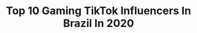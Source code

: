 ---
title: Top 10 Gaming TikTok Influencers In Brazil In 2020
description: >-
  Find top gaming TikTok influencers in Brazil in 2020. Most popular hashtags: #gaming #fyp #foryou #gamer.
platform: TikTok
hits: 25
text_top: See the top-rated TikTok influencers on inBeat.
text_bottom: Our platform aggregates 25 TikTok influencers like this in Brazil for you to pitch.
profiles:
  - username: "adriano_pro_x"
    fullname: >-
      Adriano Braga
    bio: >-
      Brasil 🇧🇷 #26 Gaming
    location: "Brazil"
    followers: 2613
    engagement: 575
    commentsToLikes: 0.124116
    id: ckc7juulkr7zo0j23l7nxw42o
    verified: false
    hashtags: "#xbox, #xboxgamepass, #tridentx, #dueto"
  - username: "wolfgamerbrwgbr"
    fullname: >-
      Wolf Gamer BR
    bio: >-
      🐺Tik Tok Gaming Brazil🐺 🎬canal no YouTube: Wolf Gamer BR🎬
    location: "Brazil"
    followers: 3694
    engagement: 2030
    commentsToLikes: 0.070979
    id: ckc8ieiapc06t0j2313uf347d
    verified: false
    hashtags: "#callofduty, #wgbr, #xboxone, #moderwarfare"
  - username: "bandadongodongo"
    fullname: >-
      Dongo Dongo
    bio: >-
      DONGO DONGO 🍄 VIDEOGAME ROCK 🦖⬇️ MAIS CONTEÚDO AQUI ⬇️🦖
    location: "Brazil"
    followers: 86500
    engagement: 1762
    commentsToLikes: 0.077691
    id: ck8hmbfvelfdw0j78zo0wngd8
    verified: false
    hashtags: "#switch, #tiktokbrasil, #nintendo, #supermario"
  - username: "sharshock"
    fullname: >-
      Sharshock
    bio: >-
      To aqui pra te fazer sorrir 🤪 Obrigado pelo 1 milhão no YouTube!
    location: "Brazil"
    followers: 231700
    engagement: 1196
    commentsToLikes: 0.019198
    id: ckc90ki3qq1t30j232nbikioe
    verified: true
    hashtags: "#fypchallenge, #gaming, #sharshock, #fortniteclips"
  - username: "nandohozier"
    fullname: >-
      NANDO HOZIER
    bio: >-
      Alagoano 🏳️‍🌈 insta: @nandohozier YOUTUBE 👇
    location: "Brazil"
    followers: 76700
    engagement: 1110
    commentsToLikes: 0.014688
    id: ckb0xm0jymmt20j23bnttywdt
    verified: false
    hashtags: "#free, #afazendarecord, #gaming, #alagoas"
  - username: "jogos_e_filmes0"
    fullname: >-
      tô flopado :(
    bio: >-
      Jogo fifa e fortnite e filmes são top dms! atualmente com 18.2k de seguidores!
    location: "Brazil"
    followers: 18200
    engagement: 1077
    commentsToLikes: 0.029683
    id: ckcomau035uh90j23xwdgjp6j
    verified: false
    hashtags: "#musica, #telaverde, #futebol, #paravoce"
  - username: "acasacaiuoficial"
    fullname: >-
      A CASA CAIU
    bio: >-
      Humor, memes e muito mais! 📲 PAGINA FACEBOOK: A CASA CAIU 🎬 LINK:
    location: "Brazil"
    followers: 38000
    engagement: 1046
    commentsToLikes: 0.006899
    id: ckdnv4ufco6lq0j23dkxb05fs
    verified: false
    hashtags: "#top, #fail, #ps5, #cs"
  - username: "vinnirez"
    fullname: >-
      Vinícius
    bio: >-
      insta: ViniClout
    location: "Brazil"
    followers: 89500
    engagement: 2160
    commentsToLikes: 0.033699
    id: ck8w3tnm47u4j0j789hb3vgp3
    verified: false
    hashtags: "#fortnite, #dinheiro, #challenge, #gamer"
  - username: "ju4np137r0"
    fullname: >-
      P137r0
    bio: >-
      I’m not smart. I just wear glasses. ✌😎 (Me sigam aqui também 👇😁)
    location: "Brazil"
    followers: 73400
    engagement: 2423
    commentsToLikes: 0.088028
    id: cka0jztw4kfoq0i78qufsvm3a
    verified: false
    hashtags: "#dueto, #followers, #draw, #fyp"
  - username: "generalnerd"
    fullname: >-
      Mike Sant'Anna | General Nerd
    bio: >-
      💡Criador de Conteúdo 🖖A Nerdice Nua Crua 🌍ES – Brasil
    location: "Brazil"
    followers: 105700
    engagement: 1967
    commentsToLikes: 0.019715
    id: ck92tdm81hgvi0j78lhfyuutg
    verified: true
    hashtags: "#cavaleirosdozodiaco, #anime, #doctorwho, #saintseiya"
---